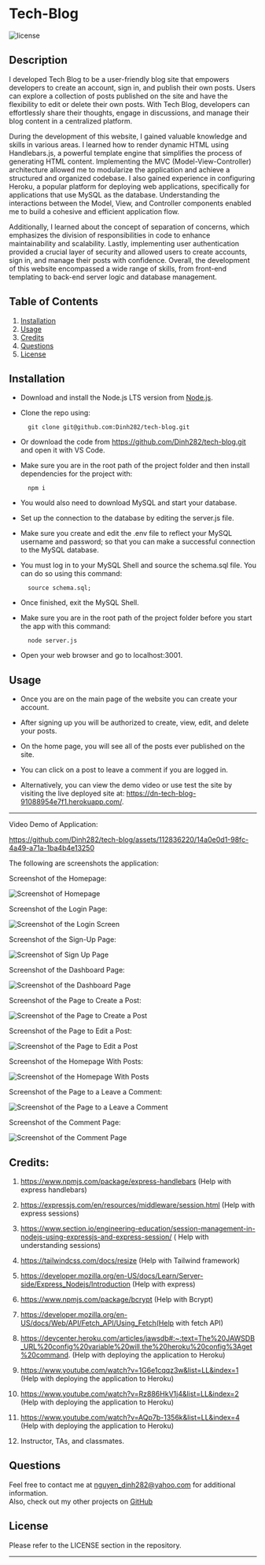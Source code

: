 # Tech-Blog

![license](https://img.shields.io/badge/License-MIT-yellowgreen)

## Description

I developed Tech Blog to be a user-friendly blog site that empowers developers to create an account, sign in, and publish their own posts. Users can explore a collection of posts published on the site and have the flexibility to edit or delete their own posts. With Tech Blog, developers can effortlessly share their thoughts, engage in discussions, and manage their blog content in a centralized platform.

During the development of this website, I gained valuable knowledge and skills in various areas. I learned how to render dynamic HTML using Handlebars.js, a powerful template engine that simplifies the process of generating HTML content. Implementing the MVC (Model-View-Controller) architecture allowed me to modularize the application and achieve a structured and organized codebase. I also gained experience in configuring Heroku, a popular platform for deploying web applications, specifically for applications that use MySQL as the database. Understanding the interactions between the Model, View, and Controller components enabled me to build a cohesive and efficient application flow. 

Additionally, I learned about the concept of separation of concerns, which emphasizes the division of responsibilities in code to enhance maintainability and scalability. Lastly, implementing user authentication provided a crucial layer of security and allowed users to create accounts, sign in, and manage their posts with confidence. Overall, the development of this website encompassed a wide range of skills, from front-end templating to back-end server logic and database management.


## Table of Contents
1. [Installation](#installation)
2. [Usage](#usage)
3. [Credits](#credits)
4. [Questions](#questions)  
5. [License](#license)


## Installation

- Download and install the Node.js LTS version from [Node.js](https://nodejs.org/en).
- Clone the repo using:

        git clone git@github.com:Dinh282/tech-blog.git

 - Or download the code from https://github.com/Dinh282/tech-blog.git and
open it with VS Code.       
- Make sure you are in the root path of the project folder and then install dependencies for the project with:

        npm i

- You would also need to download MySQL and start your database. 
- Set up the connection to the database by editing the server.js file. 
- Make sure you create and edit the .env file to reflect your MySQL username and password; so that you can make a successful connection to the MySQL database.
- You must log in to your MySQL Shell and source the schema.sql file. You can do so using this command:

        source schema.sql;  

- Once finished, exit the MySQL Shell.
- Make sure you are in the root path of the project folder before you start the app with this command:

        node server.js

- Open your web browser and go to localhost:3001.


## Usage

- Once you are on the main page of the website you can create your account.
- After signing up you will be authorized to create, view, edit, and delete your posts.
- On the home page, you will see all of the posts ever published on the site.
- You can click on a post to leave a comment if you are logged in.


- Alternatively, you can view the demo video or use test the site by visiting the live deployed site at: https://dn-tech-blog-91088954e7f1.herokuapp.com/.

---

Video Demo of Application:



https://github.com/Dinh282/tech-blog/assets/112836220/14a0e0d1-98fc-4a49-a71a-1ba4b4e13250



The following are screenshots the application:

Screenshot of the Homepage:

![Screenshot of Homepage](./assets/homepage-not-loggedin.jpg)

Screenshot of the Login Page:

![Screenshot of the Login Screen](./assets/login-screen.jpg)

Screenshot of the Sign-Up Page:

![Screenshot of Sign Up Page](./assets/signup-screen.jpg)

Screenshot of the Dashboard Page:

![Screenshot of the Dashboard Page](./assets/dashboard-screen.jpg)

Screenshot of the Page to Create a Post:

![Screenshot of the Page to Create a Post](./assets/create-post-screen.jpg)

Screenshot of the Page to Edit a Post:

![Screenshot of the Page to Edit a Post](./assets/edit-post-page.jpg)

Screenshot of the Homepage With Posts: 

![Screenshot of the Homepage With Posts](./assets/homepage-with-posts.jpg)

Screenshot of the Page to a Leave a Comment:

![Screenshot of the Page to a Leave a Comment](./assets/leave-comment-page.jpg)

Screenshot of the Comment Page:

![Screenshot of the Comment Page](./assets/comment-page.jpg)


## Credits:
1. https://www.npmjs.com/package/express-handlebars (Help with express handlebars)

2. https://expressjs.com/en/resources/middleware/session.html (Help with express sessions)

3. https://www.section.io/engineering-education/session-management-in-nodejs-using-expressjs-and-express-session/ ( Help with understanding sessions)

4. https://tailwindcss.com/docs/resize (Help with Tailwind framework)

5. https://developer.mozilla.org/en-US/docs/Learn/Server-side/Express_Nodejs/Introduction (Help with express)

6. https://www.npmjs.com/package/bcrypt (Help with Bcrypt)

7. https://developer.mozilla.org/en-US/docs/Web/API/Fetch_API/Using_Fetch(Help with fetch API)

8. https://devcenter.heroku.com/articles/jawsdb#:~:text=The%20JAWSDB_URL%20config%20variable%20will,the%20heroku%20config%3Aget%20command. (Help with deploying the application to Heroku)

9. https://www.youtube.com/watch?v=1G6e1cqqz3w&list=LL&index=1 (Help with deploying the application to Heroku)

10. https://www.youtube.com/watch?v=Rz886HkV1j4&list=LL&index=2 (Help with deploying the application to Heroku)

11. https://www.youtube.com/watch?v=AQp7b-1356k&list=LL&index=4 (Help with deploying the application to Heroku)

12. Instructor, TAs, and classmates.

## Questions
Feel free to contact me at nguyen_dinh282@yahoo.com for additional information.  
Also, check out my other projects on [GitHub](https://github.com/Dinh282)


## License

Please refer to the LICENSE section in the repository.


---
